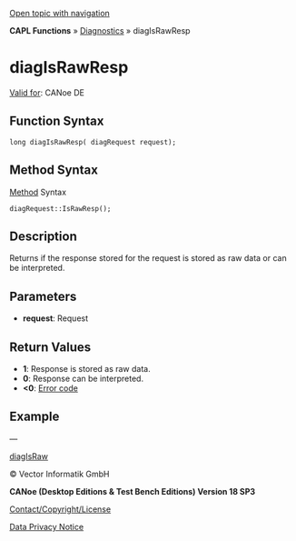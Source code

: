 [Open topic with navigation](../../../../../CANoeDEFamily.htm#Topics/CAPLFunctions/Diagnostics/Functions/CAPLfunctionDiagIsRawResp.md)

**CAPL Functions** » [Diagnostics](../CAPLfunctionsDiagnosticsOverview.md) » diagIsRawResp

# diagIsRawResp

[Valid for](../../../Shared/FeatureAvailability.md): CANoe DE

## Function Syntax

```plaintext
long diagIsRawResp( diagRequest request);
```

## Method Syntax

[Method](../../../Shared/CAPL/General/ClassesAndObjects.md) Syntax

```plaintext
diagRequest::IsRawResp();
```

## Description

Returns if the response stored for the request is stored as raw data or can be interpreted.

## Parameters

- **request**: Request

## Return Values

- **1**: Response is stored as raw data.
- **0**: Response can be interpreted.
- **<0**: [Error code](../CAPLfunctionsDiagnosticsErrorCode.md)

## Example

—

[diagIsRaw](CAPLfunctionDiagIsRaw.md)

© Vector Informatik GmbH

**CANoe (Desktop Editions & Test Bench Editions) Version 18 SP3**

[Contact/Copyright/License](../../../Shared/ContactCopyrightLicense.md)

[Data Privacy Notice](https://www.vector.com/int/en/company/get-info/privacy-policy/)